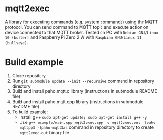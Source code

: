 # mqtt2exec

A library for executing commands (e.g. system commands) using the MQTT protocol. You can send command to MQTT topic and execute action on device connected to that MQTT broker.
Tested on PC with `Debian GNU/Linux 10 (buster)` and Raspberry Pi Zero 2 W with `Raspbian GNU/Linux 11 (bullseye)`.

# Build example
1. Clone repository
2. Run `git submodule update --init --recursive` command in repository directory
3. Build and install paho.mqtt.c library (instructions in submodule README file)
4. Build and install paho.mqtt.cpp library (instructions in submodule README file)
5. To build example:
	- Install g++ `sudo apt-get update; sudo apt-get install g++ -y`
	- Use `g++ example/main.cpp mqtt2exec.cpp -o mqtt2exec.out -lpaho-mqttpp3 -lpaho-mqtt3as` command in repository directory to create `mqtt2exec.out` binary file
